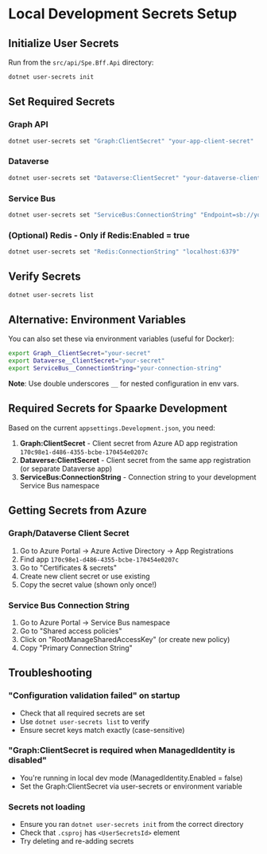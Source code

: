 # Local Development Secrets Setup

## Initialize User Secrets

Run from the `src/api/Spe.Bff.Api` directory:

```bash
dotnet user-secrets init
```

## Set Required Secrets

### Graph API
```bash
dotnet user-secrets set "Graph:ClientSecret" "your-app-client-secret"
```

### Dataverse
```bash
dotnet user-secrets set "Dataverse:ClientSecret" "your-dataverse-client-secret"
```

### Service Bus
```bash
dotnet user-secrets set "ServiceBus:ConnectionString" "Endpoint=sb://your-servicebus.servicebus.windows.net/;SharedAccessKeyName=RootManageSharedAccessKey;SharedAccessKey=your-key"
```

### (Optional) Redis - Only if Redis:Enabled = true
```bash
dotnet user-secrets set "Redis:ConnectionString" "localhost:6379"
```

## Verify Secrets

```bash
dotnet user-secrets list
```

## Alternative: Environment Variables

You can also set these via environment variables (useful for Docker):

```bash
export Graph__ClientSecret="your-secret"
export Dataverse__ClientSecret="your-secret"
export ServiceBus__ConnectionString="your-connection-string"
```

**Note**: Use double underscores `__` for nested configuration in env vars.

## Required Secrets for Spaarke Development

Based on the current `appsettings.Development.json`, you need:

1. **Graph:ClientSecret** - Client secret from Azure AD app registration `170c98e1-d486-4355-bcbe-170454e0207c`
2. **Dataverse:ClientSecret** - Client secret from the same app registration (or separate Dataverse app)
3. **ServiceBus:ConnectionString** - Connection string to your development Service Bus namespace

## Getting Secrets from Azure

### Graph/Dataverse Client Secret
1. Go to Azure Portal → Azure Active Directory → App Registrations
2. Find app `170c98e1-d486-4355-bcbe-170454e0207c`
3. Go to "Certificates & secrets"
4. Create new client secret or use existing
5. Copy the secret value (shown only once!)

### Service Bus Connection String
1. Go to Azure Portal → Service Bus namespace
2. Go to "Shared access policies"
3. Click on "RootManageSharedAccessKey" (or create new policy)
4. Copy "Primary Connection String"

## Troubleshooting

### "Configuration validation failed" on startup
- Check that all required secrets are set
- Use `dotnet user-secrets list` to verify
- Ensure secret keys match exactly (case-sensitive)

### "Graph:ClientSecret is required when ManagedIdentity is disabled"
- You're running in local dev mode (ManagedIdentity.Enabled = false)
- Set the Graph:ClientSecret via user-secrets or environment variable

### Secrets not loading
- Ensure you ran `dotnet user-secrets init` from the correct directory
- Check that `.csproj` has `<UserSecretsId>` element
- Try deleting and re-adding secrets
